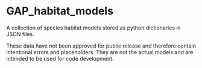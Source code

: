 # GAP_habitat_models
A collection of species habitat models stored as python dictionaries in JSON files.

These data have not been approved for public release and therefore contain intentional errors and placeholders.  They
are not the actual models and are intended to be used for code development.
